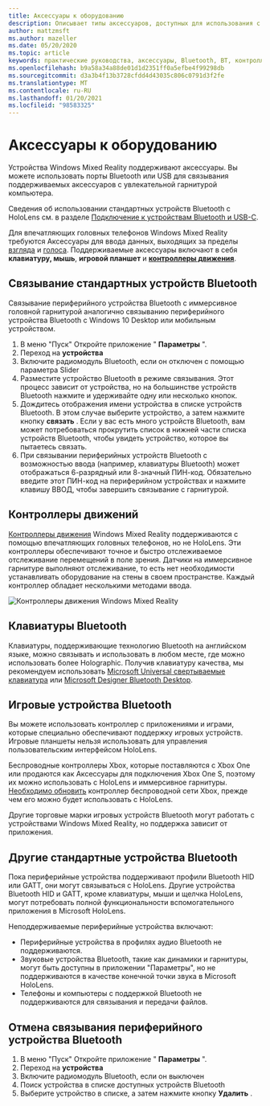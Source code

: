 ```yaml
---
title: Аксессуары к оборудованию
description: Описывает типы аксессуаров, доступных для использования с Windows Mixed Reality, и способ их настройки.
author: mattzmsft
ms.author: mazeller
ms.date: 05/20/2020
ms.topic: article
keywords: практические руководства, аксессуары, Bluetooth, BT, контроллер, игровой планшет, щелчки, Xbox, оборудование, гарнитура смешанной реальности, гарнитура Windows Mixed Reality, гарнитура виртуальной реальности, контроллер движения
ms.openlocfilehash: b9a58a34a88de01d1d2351ff0a5efbe4f99298db
ms.sourcegitcommit: d3a3b4f13b3728cfdd4d43035c806c0791d3f2fe
ms.translationtype: MT
ms.contentlocale: ru-RU
ms.lasthandoff: 01/20/2021
ms.locfileid: "98583325"
---
```

# <a name="hardware-accessories"></a>Аксессуары к оборудованию

Устройства Windows Mixed Reality поддерживают аксессуары. Вы можете использовать порты Bluetooth или USB для связывания поддерживаемых аксессуаров с увлекательной гарнитурой компьютера.

Сведения об использовании стандартных устройств Bluetooth с HoloLens см. в разделе [Подключение к устройствам Bluetooth и USB-C](/hololens/hololens-connect-devices).

Для впечатляющих головных телефонов Windows Mixed Reality требуются Аксессуары для ввода данных, выходящих за пределы [взгляда](../design/gaze-and-commit.md) и [голоса](../design/voice-input.md). Поддерживаемые аксессуары включают в себя **клавиатуру, мышь**, **игровой планшет** и **[контроллеры движения](../design/motion-controllers.md)**.

## <a name="pairing-bluetooth-accessories"></a>Связывание стандартных устройств Bluetooth

Связывание периферийного устройства Bluetooth с иммерсивное головной гарнитурой аналогично связыванию периферийного устройства Bluetooth с Windows 10 Desktop или мобильным устройством.

1. В меню "Пуск" Откройте приложение " **Параметры** ".
2. Переход на **устройства**
3. Включите радиомодуль Bluetooth, если он отключен с помощью параметра Slider
4. Разместите устройство Bluetooth в режиме связывания. Этот процесс зависит от устройства, но на большинстве устройств Bluetooth нажмите и удерживайте одну или несколько кнопок.
5. Дождитесь отображения имени устройства в списке устройств Bluetooth. В этом случае выберите устройство, а затем нажмите кнопку **связать** . Если у вас есть много устройств Bluetooth, вам может потребоваться прокрутить список в нижней части списка устройств Bluetooth, чтобы увидеть устройство, которое вы пытаетесь связать.
6. При связывании периферийных устройств Bluetooth с возможностью ввода (например, клавиатуры Bluetooth) может отображаться 6-разрядный или 8-значный ПИН-код. Обязательно введите этот ПИН-код на периферийном устройствах и нажмите клавишу ВВОД, чтобы завершить связывание с гарнитурой.

## <a name="motion-controllers"></a>Контроллеры движений

[Контроллеры движения](../design/motion-controllers.md) Windows Mixed Reality поддерживаются с помощью впечатляющих головных телефонов, но не HoloLens. Эти контроллеры обеспечивают точное и быстро отслеживаемое отслеживание перемещений в поле зрения. Датчики на иммерсивное гарнитуре выполняют отслеживание, то есть нет необходимости устанавливать оборудование на стены в своем пространстве. Каждый контроллер обладает несколькими методами ввода.

![Контроллеры движения Windows Mixed Reality](../design/images/winmr-ck-1080x1080-350px.jpg)

## <a name="bluetooth-keyboards"></a>Клавиатуры Bluetooth

Клавиатуры, поддерживающие технологию Bluetooth на английском языке, можно связывать и использовать в любом месте, где можно использовать более Holographic. Получив клавиатуру качества, мы рекомендуем использовать [Microsoft Universal свертываемые клавиатура](https://www.microsoft.com/accessories/products/keyboards/universal-foldable-keyboard/gu5-00001) или [Microsoft Designer Bluetooth Desktop](https://www.microsoft.com/accessories/products/keyboards/designer-bluetooth-desktop/7n9-00001).

## <a name="bluetooth-gamepads"></a>Игровые устройства Bluetooth

Вы можете использовать контроллер с приложениями и играми, которые специально обеспечивают поддержку игровых устройств. Игровые планшеты нельзя использовать для управления пользовательским интерфейсом HoloLens.

Беспроводные контроллеры Xbox, которые поставляются с Xbox One или продаются как Аксессуары для подключения Xbox One S, поэтому их можно использовать с HoloLens и иммерсивное гарнитуры. [Необходимо обновить](https://support.xbox.com/xbox-one/accessories/update-controller-for-stereo-headset-adapter) контроллер беспроводной сети Xbox, прежде чем его можно будет использовать с HoloLens.

Другие торговые марки игровых устройств Bluetooth могут работать с устройствами Windows Mixed Reality, но поддержка зависит от приложения.

## <a name="other-bluetooth-accessories"></a>Другие стандартные устройства Bluetooth

Пока периферийные устройства поддерживают профили Bluetooth HID или GATT, они могут связываться с HoloLens. Другие устройства Bluetooth HID и GATT, кроме клавиатуры, мыши и щелчка HoloLens, могут потребовать полной функциональности вспомогательного приложения в Microsoft HoloLens.

Неподдерживаемые периферийные устройства включают:

* Периферийные устройства в профилях аудио Bluetooth не поддерживаются.
* Звуковые устройства Bluetooth, такие как динамики и гарнитуры, могут быть доступны в приложении "Параметры", но не поддерживаются в качестве конечной точки звука в Microsoft HoloLens.
* Телефоны и компьютеры с поддержкой Bluetooth не поддерживаются для связывания и передачи файлов.

## <a name="unpairing-a-bluetooth-peripheral"></a>Отмена связывания периферийного устройства Bluetooth

1. В меню "Пуск" Откройте приложение " **Параметры** ".
2. Переход на **устройства**
3. Включите радиомодуль Bluetooth, если он выключен
4. Поиск устройства в списке доступных устройств Bluetooth
5. Выберите устройство в списке, а затем нажмите кнопку **Удалить** .
